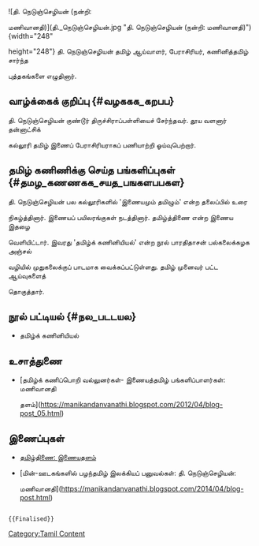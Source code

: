 ![தி. நெடுஞ்செழியன் (நன்றி:
மணிவானதி)](தி._நெடுஞ்செழியன்.jpg "தி. நெடுஞ்செழியன் (நன்றி: மணிவானதி)"){width="248"
height="248"} தி. நெடுஞ்செழியன் தமிழ் ஆய்வாளர், பேராசிரியர், கணினித்தமிழ் சார்ந்த
புத்தகங்களை எழுதினார்.

## வாழ்க்கைக் குறிப்பு {#வழககக_கறபப}

தி. நெடுஞ்செழியன் குண்டூர் திருச்சிராப்பள்ளியைச் சேர்ந்தவர். தூய வளனார் தன்னாட்சிக்
கல்லூரி தமிழ் இணைப் பேராசிரியராகப் பணியாற்றி ஓய்வுபெற்றார்.

## தமிழ் கணிணிக்கு செய்த பங்களிப்புகள் {#தமழ_கணணகக_சயத_பஙகளபபகள}

தி. நெடுஞ்செழியன் பல கல்லூரிகளில் \'இணையமும் தமிழும்\' என்ற தலைப்பில் உரை
நிகழ்த்தினார். இணையப் பயிலரங்குகள் நடத்தினார். தமிழ்த்திணை என்ற இணைய இதழை
வெளியிட்டார். இவரது \'தமிழ்க் கணினியியல்\' என்ற நூல் பாரதிதாசன் பல்கலைக்கழக அஞ்சல்
வழியில் முதுகலைக்குப் பாடமாக வைக்கப்பட்டுள்ளது. தமிழ் முனைவர் பட்ட ஆய்வுகளைத்
தொகுத்தார்.

## நூல் பட்டியல் {#நல_படடயல}

-   தமிழ்க் கணினியியல்

## உசாத்துணை

-   [தமிழ்க் கணிப்பொறி வல்லுனர்கள்- இணையத்தமிழ் பங்களிப்பாளர்கள்: மணிவானதி
    தளம்](https://manikandanvanathi.blogspot.com/2012/04/blog-post_05.html)

## இணைப்புகள்

-   [தமிழ்திணை: இணையதளம்](https://tamilthinai.blogspot.com/2019/)
-   [மின்-ஊடகங்களில் பழந்தமிழ் இலக்கியப் பனுவல்கள்: தி. நெடுஞ்செழியன்:
    மணிவானதி](https://manikandanvanathi.blogspot.com/2014/04/blog-post.html)

```{=mediawiki}
{{Finalised}}
```
[Category:Tamil Content](Category:Tamil_Content "wikilink")
